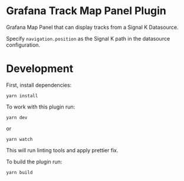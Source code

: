 # Grafana Track Map Panel Plugin

Grafana Map Panel that can display tracks from a Signal K Datasource. 

Specify `navigation.position` as the Signal K path in the datasource configuration.

# Development

First, install dependencies:
```
yarn install
```

To work with this plugin run:
```
yarn dev
```

or
```
yarn watch
```

This will run linting tools and apply prettier fix.


To build the plugin run:
```
yarn build
```
